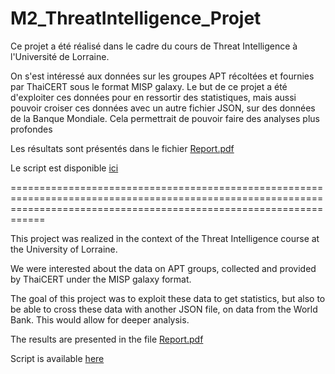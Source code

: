 # M2_ThreatIntelligence_Projet
 
Ce projet a été réalisé dans le cadre du cours de Threat Intelligence à l'Université de Lorraine.

On s'est intéressé aux données sur les groupes APT récoltées et fournies par ThaiCERT sous le format MISP galaxy.
Le but de ce projet a été d'exploiter ces données pour en ressortir des statistiques, mais aussi pouvoir croiser ces données avec un autre fichier JSON, sur des données de la Banque Mondiale. Cela permettrait de pouvoir faire des analyses plus profondes

Les résultats sont présentés dans le fichier [Report.pdf](https://github.com/floys1er/M2_ThreatIntelligence_Projet/blob/main/Report.pdf) 

Le script est disponible [ici](https://github.com/floys1er/M2_ThreatIntelligence_Projet/blob/main/script.sh)

========================================================================================================================================================================

This project was realized in the context of the Threat Intelligence course at the University of Lorraine.

We were interested about the data on APT groups, collected and provided by ThaiCERT under the MISP galaxy format.

The goal of this project was to exploit these data to get statistics, but also to be able to cross these data with another JSON file, on data from the World Bank. This would allow for deeper analysis.

The results are presented in the file [Report.pdf](https://github.com/floys1er/M2_ThreatIntelligence_Projet/blob/main/Report.pdf)

Script is available [here](https://github.com/floys1er/M2_ThreatIntelligence_Projet/blob/main/script.sh)




